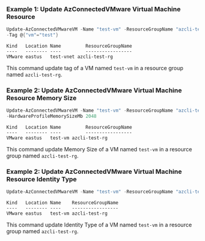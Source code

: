 ### Example 1: Update AzConnectedVMware Virtual Machine Resource
```powershell
Update-AzConnectedVMwareVM -Name "test-vm" -ResourceGroupName "azcli-test-rg" -SubscriptionId "204898ee-cd13-4332-b9d4-55ca5c25496d" 
-Tag @{"vm"="test"}
```

```output
Kind   Location Name         ResourceGroupName
----   -------- ----         -----------------
VMware eastus   test-vnet azcli-test-rg
```

This command update tag of a VM named `test-vm` in a resource group named `azcli-test-rg`.

### Example 2: Update AzConnectedVMware Virtual Machine Resource Memory Size
```powershell
Update-AzConnectedVMwareVM -Name "test-vm" -ResourceGroupName "azcli-test-rg" -SubscriptionId "204898ee-cd13-4332-b9d4-55ca5c25496d" 
-HardwareProfileMemorySizeMb 2048
```

```output
Kind   Location Name         ResourceGroupName
----   -------- ----         -----------------
VMware eastus   test-vm azcli-test-rg
```

This command update Memory Size of a VM named `test-vm` in a resource group named `azcli-test-rg`.

### Example 2: Update AzConnectedVMware Virtual Machine Resource Identity Type
```powershell
Update-AzConnectedVMwareVM -Name "test-vm" -ResourceGroupName "azcli-test-rg" -SubscriptionId "204898ee-cd13-4332-b9d4-55ca5c25496d" -IdentityType "SystemAssigned"
```

```output
Kind   Location Name    ResourceGroupName
----   -------- ----    -----------------
VMware eastus   test-vm azcli-test-rg
```

This command update Identity Type of a VM named `test-vm` in a resource group named `azcli-test-rg`.